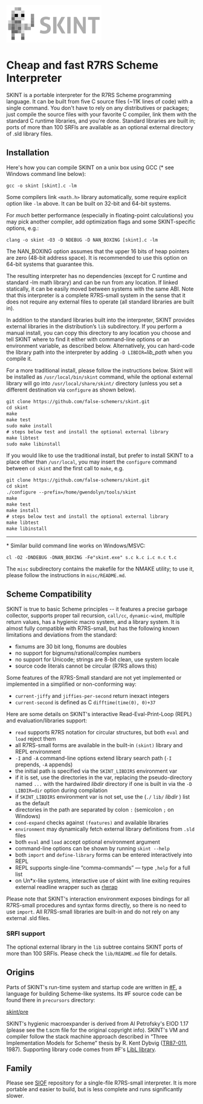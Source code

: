 ![](https://raw.githubusercontent.com/false-schemers/skint/master/misc/skint-252x100.png)

# Cheap and fast R7RS Scheme Interpreter
                         
SKINT is a portable interpreter for the R7RS Scheme programming language. 
It can be built from five C source files (~11K lines of code) with a single command. You don't have to rely on any distributives or packages; 
just compile the source files with your favorite C compiler, link them with the standard C runtime libraries, 
and you're done. Standard libraries are built in; ports of more than 100 SRFIs are available as an optional external 
directory of .sld library files.

## Installation

Here's how you can compile SKINT on a unix box using GCC (\* see Windows command line below):

```
gcc -o skint [skint].c -lm
```

Some compilers link `<math.h>` library automatically, some require explicit option like `-lm` above. It can be built on 32-bit 
and 64-bit systems.

For *much* better performance (especially in floating-point calculations) you may pick another compiler, add optimization flags
and some SKINT-specific options, e.g.:  

```
clang -o skint -O3 -D NDEBUG -D NAN_BOXING [skint].c -lm
```

The NAN_BOXING option assumes that the upper 16 bits of heap pointers are zero (48-bit address space). It is recommended to use this
option on 64-bit systems that guarantee this.

The resulting interpreter has no dependencies (except for C runtime and standard -lm math library) and can be run from any location.
If linked statically, it can be easily moved between systems with the same ABI. Note that this interpreter is a complete R7RS-small
system in the sense that it does not require any external files to operate (all standard libraries are built in).

In addition to the standard libraries built into the interpreter, SKINT provides external libraries in the distribution’s 
`lib` subdirectory. If you perform a manual install, you can copy this directory to any location you choose and tell SKINT 
where to find it either with command-line options or an environment variable, as described below. Alternatively, you can 
hard-code the library path into the interpreter by adding `-D LIBDIR=`*lib_path* when you compile it.

For a more traditional install, please follow the instructions below. Skint will be
installed as `/usr/local/bin/skint` command, while the optional external library will go into
`/usr/local/share/skint/` directory (unless you set a different destination via `configure` as shown below).

```
git clone https://github.com/false-schemers/skint.git
cd skint
make
make test
sudo make install
# steps below test and install the optional external library
make libtest
sudo make libinstall
```
If you would like to use the traditional install, but prefer to install SKINT to a place other than `/usr/local`,
you may insert the `configure` command between `cd skint` and the first call to `make`, e.g.

```
git clone https://github.com/false-schemers/skint.git
cd skint
./configure --prefix=/home/gwendolyn/tools/skint
make
make test
make install
# steps below test and install the optional external library
make libtest
make libinstall
```
---
\* Similar build command line works on Windows/MSVC:

```
cl -O2 -DNDEBUG -DNAN_BOXING -Fe"skint.exe" s.c k.c i.c n.c t.c
```
The `misc` subdirectory contains the makefile for the NMAKE utility; to use it, please follow
the instructions in `misc/README.md`.

## Scheme Compatibility

SKINT is true to basic Scheme principles -- it features a precise garbage collector, supports proper tail recursion, `call/cc`, 
`dynamic-wind`, multiple return values, has a hygienic macro system, and a library system. It is almost fully compatible 
with R7RS-small, but has the following known limitations and deviations from the standard:

  *  fixnums are 30 bit long, flonums are doubles
  *  no support for bignums/rational/complex numbers
  *  no support for Unicode; strings are 8-bit clean, use system locale
  *  source code literals cannot be circular (R7RS allows this)
  
Some features of the R7RS-Small standard are not yet implemented or implemented in a simplified or non-conforming way:

  *  `current-jiffy` and `jiffies-per-second` return inexact integers
  *  `current-second` is defined as C `difftime(time(0), 0)+37`

Here are some details on SKINT's interactive Read-Eval-Print-Loop (REPL) and evaluation/libraries support:

  *  `read` supports R7RS notation for circular structures, but both `eval` and `load` reject them
  *  all R7RS-small forms are available in the built-in `(skint)` library and REPL environment
  *  `-I` and `-A` command-line options extend library search path (`-I` prepends, `-A` appends)
  *  the initial path is specified via the `SKINT_LIBDIRS` environment var
  *  if it is set, use the directories in the var, replacing the pseudo-directory named `...` with the hardwired
     _libdir_ directory if one is built in via the `-D LIBDIR=dir` option during compilation
  *  if `SKINT_LIBDIRS` environment var is not set, use the (`./` `lib/` _libdir_ ) list as the default
  *  directories in the path are separated by colon `:` (semicolon `;` on Windows)
  *  `cond-expand` checks against `(features)` and available libraries
  *  `environment` may dynamically fetch external library definitions from `.sld` files
  *  both `eval` and `load` accept optional environment argument
  *  command-line options can be shown by running `skint --help` 
  *  both `import` and `define-library` forms can be entered interactively into REPL
  *  REPL supports single-line “comma-commands” — type `,help` for a full list
  *  on Un*x-like systems, interactive use of skint with line exiting requires external readline wrapper
     such as [rlwrap](https://github.com/hanslub42/rlwrap)    
  
Please note that SKINT's interaction environment exposes bindings for all R7RS-small procedures 
and syntax forms directly, so there is no need to use `import`. All R7RS-small libraries are built-in and
do not rely on any external .sld files.

### SRFI support

The optional external library in the `lib` subtree contains SKINT ports of more than 100 SRFIs. Please check 
the `lib/README.md` file for details.

## Origins

Parts of SKINT's run-time system and startup code are written in [#F](https://github.com/false-schemers/sharpF), 
a language for building Scheme-like systems. Its #F source code can be found there in `precursors` directory:

[skint/pre](https://github.com/false-schemers/skint/tree/main/pre)

SKINT's hygienic macroexpander is derived from Al Petrofsky's EIOD 1.17 (please see the t.scm file for the original copyright info).
SKINT's VM and compiler follow the stack machine approach described in “Three Implementation Models for Scheme” thesis by R. Kent Dybvig
([TR87-011](https://www.cs.unc.edu/techreports/87-011.pdf), 1987).
Supporting library code comes from #F's [LibL library](https://raw.githubusercontent.com/false-schemers/sharpF/master/lib/libl.sf).

## Family

Please see [SIOF](https://github.com/false-schemers/siof) repository for a single-file R7RS-small interpreter. It is
more portable and easier to build, but is less complete and runs significantly slower.
